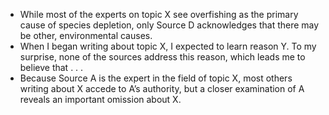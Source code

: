 - While most of the experts on topic X see overfishing as the primary cause of species depletion, only Source D acknowledges that there may be other, environmental causes.
- When I began writing about topic X, I expected to learn reason Y. To my surprise, none of the sources address this reason, which leads me to believe that . . .
- Because Source A is the expert in the field of topic X, most others writing about X accede to A’s authority, but a closer examination of A reveals an important omission about X.